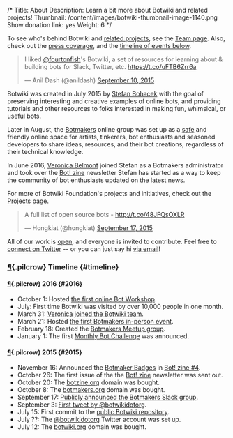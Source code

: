 /*
Title: About
Description: Learn a bit more about Botwiki and related projects!
Thumbnail: /content/images/botwiki-thumbnail-image-1140.png
Show donation link: yes
Weight: 6
*/

<div class="note">
  <p>
    To see who's behind Botwiki and <a href="/projects/">related projects</a>, see the <a href="/about/team/">Team page</a>. Also, check out the <a href="/about/press/">press coverage</a>, and the <a href="#timeline">timeline of events below</a>.
  </p>
</div>


<blockquote class="twitter-tweet" data-cards="hidden" lang="en"><p lang="en" dir="ltr">I liked <a href="https://twitter.com/fourtonfish">@fourtonfish</a>&#39;s Botwiki, a set of resources for learning about &amp; building bots for Slack, Twitter, etc. <a href="https://t.co/uFTB6Zrr6a">https://t.co/uFTB6Zrr6a</a></p>&mdash; Anil Dash (@anildash) <a href="https://twitter.com/anildash/status/642120992932933632">September 10, 2015</a></blockquote>


Botwiki was created in July 2015 by [Stefan Bohacek](/about/team#stefan) with the goal of preserving interesting and creative examples of online bots, and providing tutorials and other resources to folks interested in making fun, whimsical, or useful bots. 

Later in August, the [Botmakers](https://botmakers.org/) online group was set up as a [safe](https://github.com/botwiki/botmakers.org/blob/master/Code%20of%20Conduct.md) and friendly online space for artists, tinkerers, bot enthusiasts and seasoned developers to share ideas, resources, and their bot creations, regardless of their technical knowledge.

In June 2016, [Veronica Belmont](/about/team#veronica) joined Stefan as a Botmakers administrator and took over the [Bot! zine](https://botzine.org/) newsletter Stefan has started as a way to keep the community of bot enthusiasts updated on the latest news.

For more of Botwiki Foundation's projects and initiatives, check out the [Projects](/projects) page.

<blockquote class="twitter-tweet" data-cards="hidden" lang="en"><p lang="en" dir="ltr">A full list of open source bots - <a href="http://t.co/48JFQsOXLR">http://t.co/48JFQsOXLR</a></p>&mdash; Hongkiat (@hongkiat) <a href="https://twitter.com/hongkiat/status/644447055847530496">September 17, 2015</a></blockquote>


All of our work is [open](https://github.com/botwiki/), and everyone is invited to contribute. Feel free to [connect on Twitter](https://twitter.com/botwikidotorg) -- or you can just say hi [via email](mailto:stefan@botwiki.org?cc=v@veronicabelmont.com)!



### [¶](#timeline){.pilcrow} Timeline {#timeline}


#### [¶](#2016){.pilcrow} 2016 {#2016}

- October 1: Hosted [the first online Bot Workshop](https://botwiki.org/bot-workshops/botmaking-from-the-ground-up/).
- July: First time Botwiki was visited by over 10,000 people in one month.
- March 31: [Veronica](/about/team/#veronica) [joined the Botwiki team](https://github.com/botwiki/botwiki.org/commit/ba19c71042bdb8c7b36fc6a8c214f6d874dab543).
- March 21: Hosted [the first Botmakers in-person event](http://www.meetup.com/botmakers/events/228956424/).
- February 18: Created the [Botmakers Meetup group](http://www.meetup.com/botmakers/).
- January 1: The first [Monthly Bot Challenge](https://botwiki.org/monthly-bot-challenge/) was announced.

#### [¶](#2015){.pilcrow} 2015 {#2015}


- November 16: Announced the [Botmaker Badges](/botmaker-badges) in [Bot! zine #4](http://tinyletter.com/botzine/letters/the-bot-zine-issue-4).
- October 26: The first issue of the the [Bot! zine](http://tinyletter.com/botzine/letters/the-bot-zine-issue-1) newsletter was sent out.
- October 20: The [botzine.org](https://botzine.org) domain was bought.
- October 8: The [botmakers.org](https://botmakers.org) domain was bought.
- September 17: [Publicly announced the Botmakers Slack group](https://twitter.com/botwikidotorg/status/644517400738709504).
- September 3: [First tweet by @botwikidotorg](https://twitter.com/botwikidotorg/status/639459648580489216).
- July 15: First commit to the [public Botwiki repository](https://github.com/botwiki/botwiki.org/commit/590928d96bc33175a4417880375ee4e9032e79ef).
- July ??: The [@botwikidotorg](https://twitter.com/botwikidotorg) Twitter account was set up.
- July 12: The [botwiki.org](https://botwiki.org) domain was bought.







<!-- TODO: Find new video.
<div class="video-wrapper"><iframe width="420" height="315" src="https://www.youtube.com/embed/8XhQRFO4M7A" frameborder="0" allowfullscreen></iframe></div>
-->

<script async src="//platform.twitter.com/widgets.js" charset="utf-8"></script>